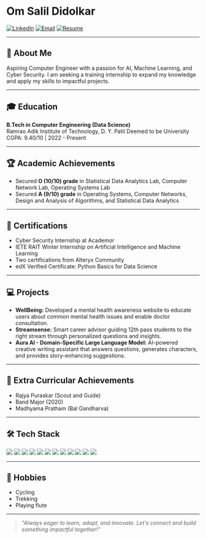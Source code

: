 # Om Salil Didolkar

[![LinkedIn](https://img.shields.io/badge/LinkedIn-Connect-blue?logo=linkedin)](https://in.linkedin.com/in/om-didolkar-961b99252)
[![Email](https://img.shields.io/badge/Email-Contact%20Me-red?logo=gmail)](mailto:om2.did.rt22@dypatil.edu)
[![Resume](https://img.shields.io/badge/Resume-View%20PDF-green)](https://omdidolkar564.github.io/resume/OmSalilDidolkar_22CE1093.pdf)

---

## 👋 About Me

Aspiring Computer Engineer with a passion for AI, Machine Learning, and Cyber Security. I am seeking a training internship to expand my knowledge and apply my skills to impactful projects.

---

## 🎓 Education

**B.Tech in Computer Engineering (Data Science)**  
Ramrao Adik Institute of Technology, D. Y. Patil Deemed to be University  
CGPA: 9.40/10 | 2022 - Present

---

## 🏆 Academic Achievements

- Secured **O (10/10) grade** in Statistical Data Analytics Lab, Computer Network Lab, Operating Systems Lab  
- Secured **A (9/10) grade** in Operating Systems, Computer Networks, Design and Analysis of Algorithms, and Statistical Data Analytics

---

## 📜 Certifications

- Cyber Security Internship at Academor
- IETE RAIT Winter Internship on Artificial Intelligence and Machine Learning
- Two certifications from Alteryx Community
- edX Verified Certificate: Python Basics for Data Science

---

## 💻 Projects

- **WellBeing:** Developed a mental health awareness website to educate users about common mental health issues and enable doctor consultation.
- **Streamsense:** Smart career advisor guiding 12th pass students to the right stream through personalized questions and insights.
- **Aura AI - Domain-Specific Large Language Model:** AI-powered creative writing assistant that answers questions, generates characters, and provides story-enhancing suggestions.

---

## 🏅 Extra Curricular Achievements

- Rajya Puraskar (Scout and Guide)
- Band Major (2020)
- Madhyama Pratham (Bal Gandharva)

---

## 🛠️ Tech Stack

<p>
  <img src="https://img.shields.io/badge/Python-3776AB?logo=python&logoColor=white" />
  <img src="https://img.shields.io/badge/SQL-4479A1?logo=postgresql&logoColor=white" />
  <img src="https://img.shields.io/badge/C-00599C?logo=c&logoColor=white" />
  <img src="https://img.shields.io/badge/Kali_Linux-557C94?logo=kalilinux&logoColor=white" />
  <img src="https://img.shields.io/badge/Android_Studio-3DDC84?logo=androidstudio&logoColor=white" />
  <img src="https://img.shields.io/badge/MongoDB-47A248?logo=mongodb&logoColor=white" />
  <img src="https://img.shields.io/badge/MySQL-4479A1?logo=mysql&logoColor=white" />
  <img src="https://img.shields.io/badge/Git-F05032?logo=git&logoColor=white" />
  <img src="https://img.shields.io/badge/Power_BI-F2C811?logo=powerbi&logoColor=black" />
  <img src="https://img.shields.io/badge/VS_Code-007ACC?logo=visualstudiocode&logoColor=white" />
  <img src="https://img.shields.io/badge/Jupyter-F37626?logo=jupyter&logoColor=white" />
  <img src="https://img.shields.io/badge/LaTeX-008080?logo=latex&logoColor=white" />
</p>

---

## 🌱 Hobbies

- Cycling
- Trekking
- Playing flute

---

> *"Always eager to learn, adapt, and innovate. Let's connect and build something impactful together!"*
